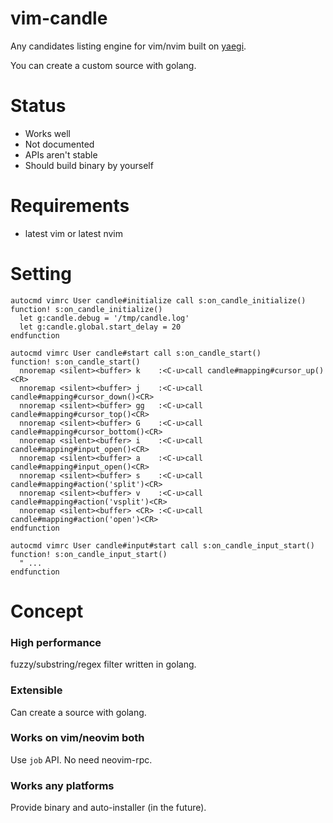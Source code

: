 # vim-candle

Any candidates listing engine for vim/nvim built on [yaegi](https://github.com/containous/yaegi).

You can create a custom source with golang.


# Status

- Works well
- Not documented
- APIs aren't stable
- Should build binary by yourself

# Requirements

- latest vim or latest nvim


# Setting

```viml
autocmd vimrc User candle#initialize call s:on_candle_initialize()
function! s:on_candle_initialize()
  let g:candle.debug = '/tmp/candle.log'
  let g:candle.global.start_delay = 20
endfunction

autocmd vimrc User candle#start call s:on_candle_start()
function! s:on_candle_start()
  nnoremap <silent><buffer> k    :<C-u>call candle#mapping#cursor_up()<CR>
  nnoremap <silent><buffer> j    :<C-u>call candle#mapping#cursor_down()<CR>
  nnoremap <silent><buffer> gg   :<C-u>call candle#mapping#cursor_top()<CR>
  nnoremap <silent><buffer> G    :<C-u>call candle#mapping#cursor_bottom()<CR>
  nnoremap <silent><buffer> i    :<C-u>call candle#mapping#input_open()<CR>
  nnoremap <silent><buffer> a    :<C-u>call candle#mapping#input_open()<CR>
  nnoremap <silent><buffer> s    :<C-u>call candle#mapping#action('split')<CR>
  nnoremap <silent><buffer> v    :<C-u>call candle#mapping#action('vsplit')<CR>
  nnoremap <silent><buffer> <CR> :<C-u>call candle#mapping#action('open')<CR>
endfunction

autocmd vimrc User candle#input#start call s:on_candle_input_start()
function! s:on_candle_input_start()
  " ...
endfunction
```

# Concept

### High performance
fuzzy/substring/regex filter written in golang.


### Extensible
Can create a source with golang.


### Works on vim/neovim both
Use `job` API.
No need neovim-rpc.


### Works any platforms
Provide binary and auto-installer (in the future).

